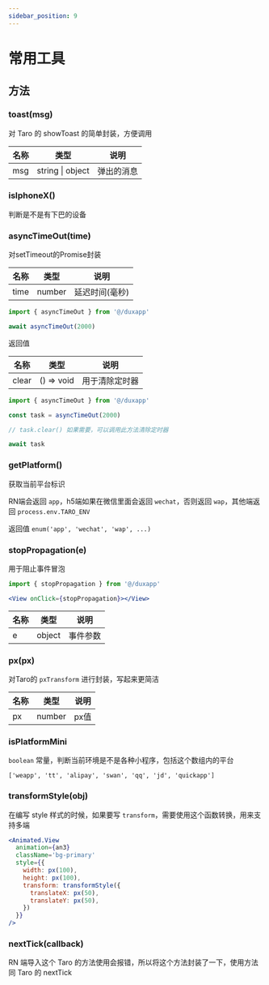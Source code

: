 ```yaml
---
sidebar_position: 9
---
```


# 常用工具

## 方法

### toast(msg)

对 Taro 的 showToast 的简单封装，方便调用

| 名称 | 类型 | 说明 |
| ---- | ---- | ------- |
| msg | string \| object | 弹出的消息 |

### isIphoneX()

判断是不是有下巴的设备

### asyncTimeOut(time)

对setTimeout的Promise封装

| 名称 | 类型 | 说明 |
| ---- | ---- | ------- |
| time | number | 延迟时间(毫秒) |

```js
import { asyncTimeOut } from '@/duxapp'

await asyncTimeOut(2000)
```

返回值

| 名称 | 类型 | 说明 |
| ---- | ---- | ------- |
| clear | () => void | 用于清除定时器 |

```js
import { asyncTimeOut } from '@/duxapp'

const task = asyncTimeOut(2000)

// task.clear() 如果需要，可以调用此方法清除定时器

await task
```

### getPlatform()

获取当前平台标识

RN端会返回 `app`，h5端如果在微信里面会返回 `wechat`，否则返回 `wap`，其他端返回 `process.env.TARO_ENV`

返回值 `enum('app', 'wechat', 'wap', ...)`

### stopPropagation(e)

用于阻止事件冒泡

```jsx
import { stopPropagation } from '@/duxapp'

<View onClick={stopPropagation}></View>
```

| 名称 | 类型 | 说明 |
| ---- | ---- | ------- |
| e | object | 事件参数 |

### px(px)

对Taro的 `pxTransform` 进行封装，写起来更简洁

| 名称 | 类型 | 说明 |
| ---- | ---- | ------- |
| px | number | px值 |

### isPlatformMini

`boolean` 常量，判断当前环境是不是各种小程序，包括这个数组内的平台 

`['weapp', 'tt', 'alipay', 'swan', 'qq', 'jd', 'quickapp']`

### transformStyle(obj)

在编写 style 样式的时候，如果要写 `transform`，需要使用这个函数转换，用来支持多端

```jsx
<Animated.View
  animation={an3}
  className='bg-primary'
  style={{
    width: px(100),
    height: px(100),
    transform: transformStyle({
      translateX: px(50),
      translateY: px(50),
    })
  }}
/>
```

### nextTick(callback)

RN 端导入这个 Taro 的方法使用会报错，所以将这个方法封装了一下，使用方法同 Taro 的 nextTick